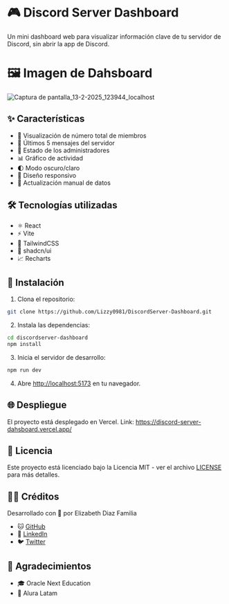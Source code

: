 # 🎮 Discord Server Dashboard

Un mini dashboard web para visualizar información clave de tu servidor de Discord, sin abrir la app de Discord.

# 🖼️ Imagen de Dahsboard

![Captura de pantalla_13-2-2025_123944_localhost](https://github.com/user-attachments/assets/c43c3676-14bd-4eab-9528-9ea300f3dd27)


## ✨ Características

- 👥 Visualización de número total de miembros
- 💬 Últimos 5 mensajes del servidor
- 👑 Estado de los administradores
- 📊 Gráfico de actividad
- 🌓 Modo oscuro/claro
- 📱 Diseño responsivo
- 🔄 Actualización manual de datos

## 🛠️ Tecnologías utilizadas

- ⚛️ React
- ⚡ Vite
- 🎨 TailwindCSS
- 🎯 shadcn/ui
- 📈 Recharts

## 🚀 Instalación

1. Clona el repositorio:
```bash
git clone https://github.com/Lizzy0981/DiscordServer-Dashboard.git
```

2. Instala las dependencias:
```bash
cd discordserver-dashboard
npm install
```

3. Inicia el servidor de desarrollo:
```bash
npm run dev
```

4. Abre [http://localhost:5173](http://localhost:5173) en tu navegador.

## 🌐 Despliegue

El proyecto está desplegado en Vercel. Link: https://discord-server-dahsboard.vercel.app/ 

## 📄 Licencia

Este proyecto está licenciado bajo la Licencia MIT - ver el archivo [LICENSE](LICENSE) para más detalles.

## 👩‍💻 Créditos

Desarrollado con 💜 por Elizabeth Diaz Familia
- 🐱 [GitHub](https://github.com/Lizzy0981)
- 💼 [LinkedIn](https://linkedin.com/in/eli-familia/)
- 🐦 [Twitter](https://twitter.com/Lizzyfamilia)
  
## 🙏 Agradecimientos

- 🎓 Oracle Next Education
- 🚀 Alura Latam
